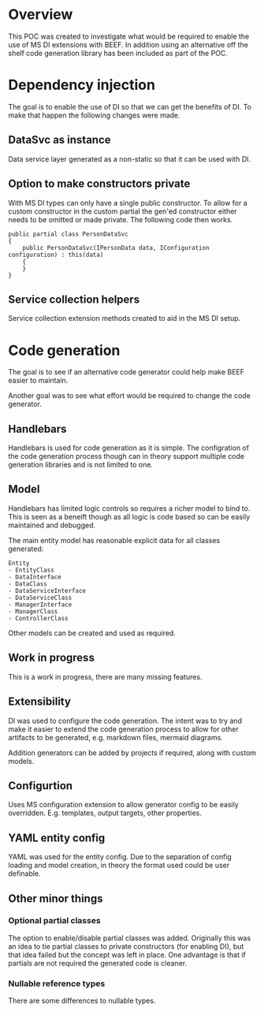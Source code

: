 # Overview
This POC was created to investigate what would be required to enable the use of MS DI extensions with BEEF. In addition using an alternative off the shelf code generation library has been included as part of the POC.

# Dependency injection
The goal is to enable the use of DI so that we can get the benefits of DI. To make that happen the following changes were made.

## DataSvc as instance
Data service layer generated as a non-static so that it can be used with DI.

## Option to make constructors private
With MS DI types can only have a single public constructor. To allow for a custom constructor in the custom partial the gen'ed constructor either needs to be omitted or made private. The following code then works.

```
public partial class PersonDataSvc
{
    public PersonDataSvc(IPersonData data, IConfiguration configuration) : this(data)
    {
    }
}
```

## Service collection helpers
Service collection extension methods created to aid in the MS DI setup.

# Code generation
The goal is to see if an alternative code generator could help make BEEF easier to maintain.

Another goal was to see what effort would be required to change the code generator.

## Handlebars
Handlebars is used for code generation as it is simple. The configration of the code generation process though can in theory support multiple code generation libraries and is not limited to one.

## Model
Handlebars has limited logic controls so requires a richer model to bind to. This is seen as a beneift though as all logic is code based so can be easily maintained and debugged.

The main entity model has reasonable explicit data for all classes generated: 

```
Entity
- EntityClass
- DataInterface
- DataClass
- DataServiceInterface
- DataServiceClass
- ManagerInterface
- ManagerClass
- ControllerClass
```

Other models can be created and used as required.

## Work in progress
This is a work in progress, there are many missing features.

## Extensibility
DI was used to configure the code generation. The intent was to try and make it easier to extend the code generation process to allow for other artifacts to be generated, e.g. markdown files, mermaid diagrams.

Addition generators can be added by projects if required, along with custom models.

## Configurtion
Uses MS configuration extension to allow generator config to be easily overridden. E.g. templates, output targets, other properties.

## YAML entity config
YAML was used for the entity config. Due to the separation of config loading and model creation, in theory the format used could be user definable.

## Other minor things

### Optional partial classes
The option to enable/disable partial classes was added. Originally this was an idea to tie partial classes to private constructors (for enabling DI), but that idea failed but the concept was left in place. One advantage is that if partials are not required the generated code is cleaner.

### Nullable reference types
There are some differences to nullable types.
